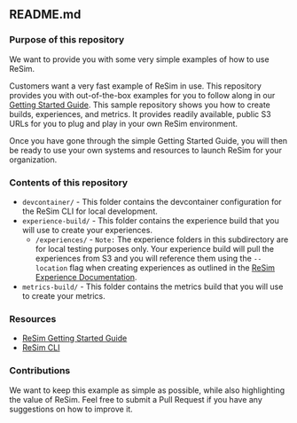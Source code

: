 ##  README.md

### Purpose of this repository

We want to provide you with some very simple examples of how to use ReSim. 

Customers want a very fast example of ReSim in use. This repository provides you with out-of-the-box examples for you to follow along in our [Getting Started Guide](https://docs.resim.ai/setup/). This sample repository shows you how to create builds, experiences, and metrics. It provides readily available, public S3 URLs for you to plug and play in your own ReSim environment.  

Once you have gone through the simple Getting Started Guide, you will then be ready to use your own systems and resources to launch ReSim for your organization. 

### Contents of this repository

- `devcontainer/` - This folder contains the devcontainer configuration for the ReSim CLI for local development.
- `experience-build/` - This folder contains the experience build that you will use to create your experiences.
  - `/experiences/` - `Note:` The experience folders in this subdirectory are for local testing purposes only. Your experience build will pull the experiences from S3 and you will reference them using the `--location` flag when creating experiences as outlined in the [ReSim Experience Documentation](https://docs.resim.ai/setup/adding-experiences/).
- `metrics-build/` - This folder contains the metrics build that you will use to create your metrics.

### Resources

- [ReSim Getting Started Guide](https://docs.resim.ai/setup/)
- [ReSim CLI](https://github.com/resim-ai/api-client)

### Contributions

We want to keep this example as simple as possible, while also highlighting the value of ReSim. Feel free to submit a Pull Request if you have any suggestions on how to improve it.



